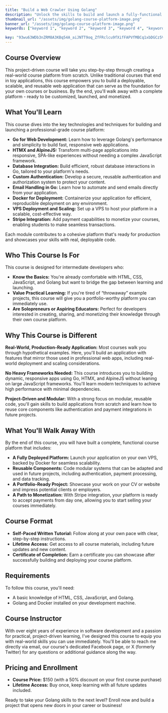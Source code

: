 ```yaml
---
title: "Build a Web Crawler Using Golang"
description: "Unlock the skills to build and launch a fully-functional course platform - a real, production-ready web application you can immediately use to teach, share, and grow your audience."
thumbnail_url: "/assets/img/golang-course-platform-image.png"
banner_url: "/assets/img/golang-course-platform-image.png"
keywords: ["keyword 1", "keyword 2", "keyword 3", "keyword 4", "keyword 5"]

key: "93wu63WDb3nZRM8A3KBq54A_aiJNTT9oq_ZfFRclcu9fXifFAPVfMBCq1xbDGCz5VAHLgLX6EFJ0akobtYMvog"
---
```


## Course Overview

This project-driven course will take you step-by-step through creating a real-world course platform from scratch. Unlike traditional courses that end in toy applications, this course empowers you to build a deployable, scalable, and reusable web application that can serve as the foundation for your own courses or business. By the end, you'll walk away with a complete platform - ready to be customized, launched, and monetized.

## What You'll Learn

This course dives into the key technologies and techniques for building and launching a professional-grade course platform:

- **Go for Web Development:** Learn how to leverage Golang's performance and simplicity to build fast, responsive web applications.
- **HTMX and AlpineJS:** Transform multi-page applications into responsive, SPA-like experiences without needing a complex JavaScript framework.
- **Database Integration:** Build efficient, robust database interactions in Go, tailored to your platform's needs.
- **Custom Authentication:** Develop a secure, reusable authentication and authorization system to protect your content.
- **Email Handling in Go:** Learn how to automate and send emails directly from your application.
- **Docker for Deployment:** Containerize your application for efficient, reproducible deployment on any environment.
- **VPS Deployment and Scaling:** Set up a VPS to host your platform in a scalable, cost-effective way.
- **Stripe Integration:** Add payment capabilities to monetize your courses, enabling students to make seamless transactions.

Each module contributes to a cohesive platform that's ready for production and showcases your skills with real, deployable code.

## Who This Course Is For

This course is designed for intermediate developers who:

- **Know the Basics:** You're already comfortable with HTML, CSS, JavaScript, and Golang but want to bridge the gap between learning and launching.
- **Value Practical Learning:** If you're tired of “throwaway” example projects, this course will give you a portfolio-worthy platform you can immediately use.
- **Are Solopreneurs or Aspiring Educators:** Perfect for developers interested in creating, sharing, and monetizing their knowledge through their own course platform.

## Why This Course is Different

**Real-World, Production-Ready Application:** Most courses walk you through hypothetical examples. Here, you'll build an application with features that mirror those used in professional web apps, including real-world deployment and scaling considerations.

**No Heavy Frameworks Needed:** This course introduces you to building dynamic, responsive apps using Go, HTMX, and AlpineJS without leaning on large JavaScript frameworks. You'll learn modern techniques to achieve high performance with minimal dependencies.

**Project-Driven and Modular:** With a strong focus on modular, reusable code, you'll gain skills to build applications from scratch and learn how to reuse core components like authentication and payment integrations in future projects.

## What You'll Walk Away With

By the end of this course, you will have built a complete, functional course platform that includes:

- **A Fully Deployed Platform:** Launch your application on your own VPS, backed by Docker for seamless scalability.
- **Reusable Components:** Code modular systems that can be adapted and used in future projects, including authentication, payment processing, and data tracking.
- **A Portfolio-Ready Project:** Showcase your work on your CV or website and impress potential clients or employers.
- **A Path to Monetization:** With Stripe integration, your platform is ready to accept payments from day one, allowing you to start selling your courses immediately.

## Course Format

- **Self-Paced Written Tutorial:** Follow along at your own pace with clear, step-by-step instructions.
- **Lifetime Access:** Get access to all course materials, including future updates and new content.
- **Certificate of Completion:** Earn a certificate you can showcase after successfully building and deploying your course platform.

## Requirements

To follow this course, you'll need:

- A basic knowledge of HTML, CSS, JavaScript, and Golang.
- Golang and Docker installed on your development machine.

## Course Instructor

With over eight years of experience in software development and a passion for practical, project-driven learning, I've designed this course to equip you with real-world skills you can use immediately. You'll be able to reach me directly via email, our course's dedicated Facebook page, or X (formerly Twitter) for any questions or additional guidance along the way.

## Pricing and Enrollment

- **Course Price:** $150 (with a 50% discount on your first course purchase)
- **Lifetime Access:** Buy once, keep learning with all future updates included.

Ready to take your Golang skills to the next level? Enroll now and build a project that opens new doors in your career or business!
